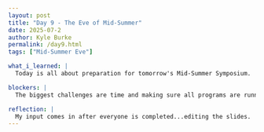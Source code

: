 ```yaml
---
layout: post
title: "Day 9 - The Eve of Mid-Summer"
date: 2025-07-2
author: Kyle Burke
permalink: /day9.html
tags: ["Mid-Summer Eve"]

what_i_learned: |
  Today is all about preparation for tomorrow's Mid-Summer Symposium.

blockers: |
  The biggest challenges are time and making sure all programs are running efficiently.

reflection: |
  My input comes in after everyone is completed...editing the slides.  Just making sure everything looks uniform and consistent.  Our team is on full intense mode, ironing out all of the details and running programs for efficiency.  D-Fliers are making it happen!
---
```

